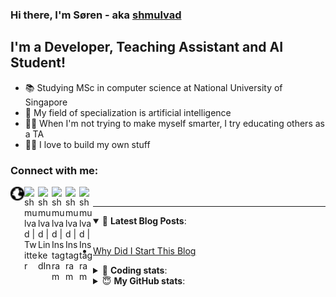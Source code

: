 ### Hi there, I'm Søren - aka [shmulvad][website]

## I'm a Developer, Teaching Assistant and AI Student!
- 📚 Studying MSc in computer science at National University of Singapore
- 🧠 My field of specialization is artificial intelligence
- 👨‍🏫 When I'm not trying to make myself smarter, I try educating others as a TA
- 👨‍💻 I love to build my own stuff

### Connect with me:

[<img align="left" alt="shmulvad.com" width="22px" src="https://raw.githubusercontent.com/iconic/open-iconic/master/svg/globe.svg" />][website]

[<img align="left" alt="shmulvad | Twitter" width="22px" src="https://cdn.jsdelivr.net/npm/simple-icons@v3/icons/twitter.svg" />][twitter]

[<img align="left" alt="shmulvad | LinkedIn" width="22px" src="https://cdn.jsdelivr.net/npm/simple-icons@v3/icons/linkedin.svg" />][linkedin]

[<img align="left" alt="shmulvad | Instagram" width="22px" src="https://cdn.jsdelivr.net/npm/simple-icons@v3/icons/instagram.svg" />][instagram]

[<img align="left" alt="shmulvad | Instagram" width="22px" src="https://cdn.jsdelivr.net/npm/simple-icons@v3/icons/stackoverflow.svg" />][stackOverflow]

[<img align="left" alt="shmulvad | Instagram" width="22px" src="https://cdn.jsdelivr.net/npm/simple-icons@v3/icons/gmail.svg" />][mail]

<br />

---

<details open>
 <summary>📕 <b>Latest Blog Posts</b>: </summary>

<br>

<!-- BLOG-POST-LIST:START -->
- [Why Did I Start This Blog](https://shmulvad.com/blog/why-did-start-this-blog)
<!-- BLOG-POST-LIST:END -->

</details>

<!-- --- -->

<details>
 <summary>🤖 <b>Coding stats</b>: </summary>

<br>

<!--START_SECTION:waka-->
**I'm a Night 🦉** 

```text
🌞 Morning    72 commits     ████░░░░░░░░░░░░░░░░░░░░░   18.14% 
🌆 Daytime    105 commits    ██████░░░░░░░░░░░░░░░░░░░   26.45% 
🌃 Evening    104 commits    ██████░░░░░░░░░░░░░░░░░░░   26.2% 
🌙 Night      116 commits    ███████░░░░░░░░░░░░░░░░░░   29.22%

```


📊 **This Week I Spent My Time On** 

```text
💬 Programming Languages: 
Java                     8 hrs 42 mins       ██████████░░░░░░░░░░░░░░░   43.48% 
Other                    5 hrs 41 mins       ███████░░░░░░░░░░░░░░░░░░   28.47% 
Python                   2 hrs 43 mins       ███░░░░░░░░░░░░░░░░░░░░░░   13.6% 
TeX                      1 hr 55 mins        ██░░░░░░░░░░░░░░░░░░░░░░░   9.62% 
Text                     20 mins             ░░░░░░░░░░░░░░░░░░░░░░░░░   1.7%

🔥 Editors: 
VS Code                  11 hrs 51 mins      ██████████████░░░░░░░░░░░   59.23% 
Zsh                      4 hrs 44 mins       ██████░░░░░░░░░░░░░░░░░░░   23.69% 
Sublime Text             3 hrs 25 mins       ████░░░░░░░░░░░░░░░░░░░░░   17.08%

🐱‍💻 Projects: 
big-data-systems         11 hrs 31 mins      ██████████████░░░░░░░░░░░   57.54% 
Terminal                 3 hrs 40 mins       ████░░░░░░░░░░░░░░░░░░░░░   18.38% 
uncertainty-modelling    2 hrs 42 mins       ███░░░░░░░░░░░░░░░░░░░░░░   13.52% 
Labs                     56 mins             █░░░░░░░░░░░░░░░░░░░░░░░░   4.7% 
ai-planning              26 mins             ░░░░░░░░░░░░░░░░░░░░░░░░░   2.18%

```


<!--END_SECTION:waka-->

</details>

<!-- --- -->

<details>
 <summary>😇 <b>My GitHub stats</b>: </summary>

<br>

<img align="left" alt="shmulvad's Github Stats" src="https://github-readme-stats.vercel.app/api?username=shmulvad&show_icons=true&hide_border=true" />

</details>



[website]: https://shmulvad.com
[twitter]: https://twitter.com/shmulvad
[linkedin]: https://linkedin.com/in/shmulvad
[instagram]: https://instagram.com/shmulvad
[stackOverflow]: https://stackoverflow.com/users/9248793/shmulvad
[mail]: mailto:shmulvad@gmail.com
